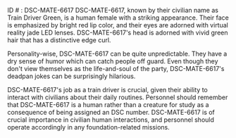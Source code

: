 ID # : DSC-MATE-6617
DSC-MATE-6617, known by their civilian name as Train Driver Green, is a human female with a striking appearance. Their face is emphasized by bright red lip color, and their eyes are adorned with virtual reality jade LED lenses. DSC-MATE-6617's head is adorned with vivid green hair that has a distinctive edge curl. 

Personality-wise, DSC-MATE-6617 can be quite unpredictable. They have a dry sense of humor which can catch people off guard. Even though they don't view themselves as the life-and-soul of the party, DSC-MATE-6617's deadpan jokes can be surprisingly hilarious. 

DSC-MATE-6617's job as a train driver is crucial, given their ability to interact with civilians about their daily routines. Personnel should remember that DSC-MATE-6617 is a human rather than a creature for study as a consequence of being assigned an DSC number. DSC-MATE-6617 is of crucial importance in civilian human interactions, and personnel should operate accordingly in any foundation-related missions.